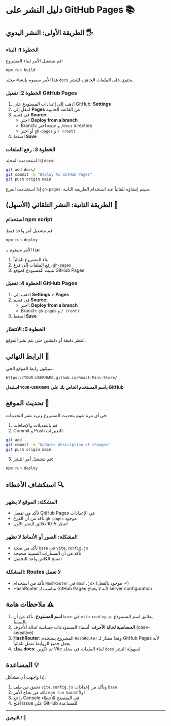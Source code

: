 # دليل النشر على GitHub Pages 📚

## الطريقة الأولى: النشر اليدوي 🖐️

### الخطوة 1: البناء

قم بتشغيل الأمر لبناء المشروع:

```bash
npm run build
```

هذا الأمر سيقوم بإنشاء مجلد `docs` يحتوي على الملفات الجاهزة للنشر.

### الخطوة 2: تفعيل GitHub Pages

1. اذهب إلى إعدادات المستودع على GitHub: **Settings**
2. انتقل إلى **Pages** من القائمة الجانبية
3. في قسم **Source**:
   - اختر: **Deploy from a branch**
   - Branch: اختر `main` و `/docs` directory
   - أو اختر `gh-pages` و `/ (root)`
4. اضغط **Save**

### الخطوة 3: رفع الملفات

إذا استخدمت المجلد `docs`:

```bash
git add docs/
git commit -m "Deploy to GitHub Pages"
git push origin main
```

إذا استخدمت الفرع `gh-pages`، سيتم إنشاؤه تلقائياً عند استخدام الطريقة الثانية.

## الطريقة الثانية: النشر التلقائي (الأسهل) 🚀

### استخدام npm script

قم بتشغيل أمر واحد فقط:

```bash
npm run deploy
```

هذا الأمر سيقوم بـ:

1. بناء المشروع تلقائياً
2. رفع الملفات إلى فرع `gh-pages`
3. تثبيت المستودع كموقع GitHub Pages

### الخطوة 4: تفعيل GitHub Pages

1. اذهب إلى **Settings** > **Pages**
2. في قسم **Source**:
   - اختر: **Deploy from a branch**
   - Branch: `gh-pages` و `/ (root)`
3. اضغط **Save**

### الخطوة 5: الانتظار

انتظر دقيقة أو دقيقتين حتى يتم نشر الموقع.

## الرابط النهائي 🔗

سيكون رابط الموقع الحي:

```
https://YOUR-USERNAME.github.io/React-Mini-Store/
```

**استبدل `YOUR-USERNAME` باسم المستخدم الخاص بك على GitHub**

## تحديث الموقع 🔄

في أي مرة تقوم بتحديث المشروع وتريد نشر التحديثات:

1. قم بالتعديلات والإضافات
2. Commit و Push التغييرات:

```bash
git add .
git commit -m "Update: description of changes"
git push origin main
```

3. قم بتشغيل أمر النشر:

```bash
npm run deploy
```

## استكشاف الأخطاء 🔍

### المشكلة: الموقع لا يظهر

- تأكد من تفعيل GitHub Pages في الإعدادات
- تأكد من أن الفرع `gh-pages` موجود
- انتظر 5-10 دقائق للنشر الأول

### المشكلة: الصور أو الأنماط لا تظهر

- تأكد من صحة `base` في `vite.config.js`
- تأكد من أن المسارات النسبية صحيحة
- امسح الكاش وأعد التحميل

### المشكلة: Routes لا تعمل

- تأكد من استخدام `HashRouter` في `main.jsx` (موجود بالفعل ✓)
- HashRouter مناسب لـ GitHub Pages لأنه لا يحتاج server configuration

## ملاحظات هامة ⚠️

1. **اسم المستودع**: تأكد من أن `base` في `vite.config.js` يطابق اسم المستودع بالضبط
2. **الحساسية لحالة الأحرف**: أسماء المستودعات حساسة لحالة الأحرف (case-sensitive)
3. **HashRouter**: المشروع يستخدم `HashRouter` وهذا ممتاز لـ GitHub Pages لأنه يجعل جميع الروابط تعمل تلقائياً
4. **مجلد docs**: تم تكوين Vite لبناء الملفات في مجلد `docs` لسهولة النشر

## المساعدة 💡

إذا واجهت أي مشاكل:

1. تحقق من ملف `vite.config.js` وتأكد من إعدادات `base`
2. تأكد من نجاح الأمر `npm run build` أولاً
3. راجع Console في المتصفح للأخطاء
4. افتح issue على GitHub للمساعدة

---

**بالتوفيق! 🎉**
